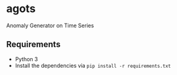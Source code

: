 # agots
Anomaly Generator on Time Series

## Requirements
- Python 3
- Install the dependencies via
`pip install -r requirements.txt`
